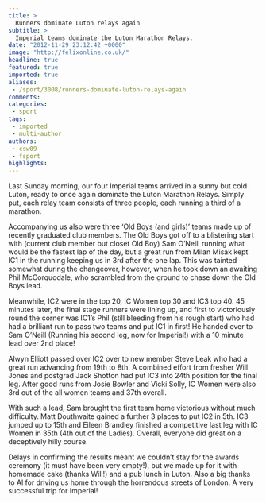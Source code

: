 ```yaml
---
title: >
  Runners dominate Luton relays again
subtitle: >
  Imperial teams dominate the Luton Marathon Relays.
date: "2012-11-29 23:12:42 +0000"
image: "http://felixonline.co.uk/"
headline: true
featured: true
imported: true
aliases:
 - /sport/3008/runners-dominate-luton-relays-again
comments:
categories:
 - sport
tags:
 - imported
 - multi-author
authors:
 - csw09
 - fsport
highlights:
---
```


Last Sunday morning, our four Imperial teams arrived in a sunny but cold Luton, ready to once again dominate the Luton Marathon Relays. Simply put, each relay team consists of three people, each running a third of a marathon.

Accompanying us also were three ‘Old Boys (and girls)’ teams made up of recently graduated club members. The Old Boys got off to a blistering start with (current club member but closet Old Boy) Sam O’Neill running what would be the fastest lap of the day, but a great run from Milan Misak kept IC1 in the running keeping us in 3rd after the one lap. This was tainted somewhat during the changeover, however, when he took down an awaiting Phil McCorquodale, who scrambled from the ground to chase down the Old Boys lead.

Meanwhile, IC2 were in the top 20, IC Women top 30 and IC3 top 40.
 45 minutes later, the final stage runners were lining up, and first to victoriously round the corner was IC1’s Phil (still bleeding from his rough start) who had had a brilliant run to pass two teams and put IC1 in first! He handed over to Sam O’Neill (Running his second leg, now for Imperial!) with a 10 minute lead over 2nd place!

Alwyn Elliott passed over IC2 over to new member Steve Leak who had a great run advancing from 19th to 8th. A combined effort from fresher Will Jones and postgrad Jack Shotton had put IC3 into 24th position for the final leg. After good runs from Josie Bowler and Vicki Solly, IC Women were also 3rd out of the all women teams and 37th overall.

With such a lead, Sam brought the first team home victorious without much difficulty. Matt Douthwaite gained a further 3 places to put IC2 in 5th. IC3 jumped up to 15th and Eileen Brandley finished a competitive last leg with IC Women in 35th (4th out of the Ladies). Overall, everyone did great on a deceptively hilly course.

Delays in confirming the results meant we couldn’t stay for the awards ceremony (it must have been very empty!), but we made up for it with homemade cake (thanks Will!) and a pub lunch in Luton. Also a big thanks to Al for driving us home through the horrendous streets of London.
 A very successful trip for Imperial!
